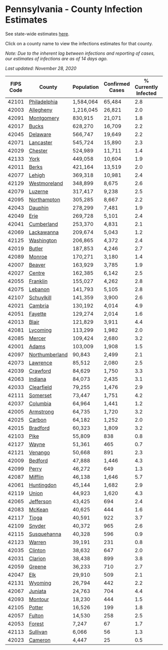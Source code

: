 # Pennsylvania - County Infection Estimates

See state-wide estimates [here](/infections/us-pa).

Click on a county name to view the infections estimates for that county.

*Note: Due to the inherent lag between infections and reporting of cases, our estimates of infections are as of 14 days ago.*

*Last updated: November 28, 2020*

|   FIPS Code |                           County |   Population |   Confirmed Cases |   % Currently Infected |   % Total Infected |
|-------------|----------------------------------|--------------|-------------------|------------------------|--------------------|
|       42101 |     [Philadelphia](philadelphia) |    1,584,064 |            65,484 |                    2.8 |               18.0 |
|       42003 |           [Allegheny](allegheny) |    1,216,045 |            26,821 |                    2.0 |                7.2 |
|       42091 |         [Montgomery](montgomery) |      830,915 |            21,071 |                    1.8 |               11.0 |
|       42017 |                   [Bucks](bucks) |      628,270 |            16,709 |                    2.2 |               11.0 |
|       42045 |             [Delaware](delaware) |      566,747 |            19,649 |                    2.2 |               14.8 |
|       42071 |           [Lancaster](lancaster) |      545,724 |            15,890 |                    2.3 |               10.8 |
|       42029 |               [Chester](chester) |      524,989 |            11,711 |                    1.4 |                8.5 |
|       42133 |                     [York](york) |      449,058 |            10,604 |                    1.9 |                7.9 |
|       42011 |                   [Berks](berks) |      421,164 |            13,519 |                    2.0 |               13.5 |
|       42077 |                 [Lehigh](lehigh) |      369,318 |            10,981 |                    2.4 |               13.2 |
|       42129 |     [Westmoreland](westmoreland) |      348,899 |             8,675 |                    2.6 |                7.9 |
|       42079 |               [Luzerne](luzerne) |      317,417 |             9,238 |                    2.5 |               12.4 |
|       42095 |       [Northampton](northampton) |      305,285 |             8,667 |                    2.2 |               12.5 |
|       42043 |               [Dauphin](dauphin) |      278,299 |             7,481 |                    1.9 |                9.7 |
|       42049 |                     [Erie](erie) |      269,728 |             5,101 |                    2.4 |                5.9 |
|       42041 |         [Cumberland](cumberland) |      253,370 |             4,831 |                    2.1 |                6.6 |
|       42069 |         [Lackawanna](lackawanna) |      209,674 |             5,043 |                    1.2 |               10.0 |
|       42125 |         [Washington](washington) |      206,865 |             4,372 |                    2.4 |                6.6 |
|       42019 |                 [Butler](butler) |      187,853 |             4,246 |                    2.7 |                7.2 |
|       42089 |                 [Monroe](monroe) |      170,271 |             3,180 |                    1.4 |                9.2 |
|       42007 |                 [Beaver](beaver) |      163,929 |             3,785 |                    1.9 |                8.3 |
|       42027 |                 [Centre](centre) |      162,385 |             6,142 |                    2.5 |               11.6 |
|       42055 |             [Franklin](franklin) |      155,027 |             4,262 |                    2.8 |                9.8 |
|       42075 |               [Lebanon](lebanon) |      141,793 |             5,105 |                    2.8 |               13.7 |
|       42107 |         [Schuylkill](schuylkill) |      141,359 |             3,900 |                    2.6 |                9.7 |
|       42021 |               [Cambria](cambria) |      130,192 |             4,014 |                    4.9 |                9.0 |
|       42051 |               [Fayette](fayette) |      129,274 |             2,014 |                    1.6 |                4.9 |
|       42013 |                   [Blair](blair) |      121,829 |             3,911 |                    4.4 |                9.6 |
|       42081 |             [Lycoming](lycoming) |      113,299 |             1,982 |                    2.0 |                5.6 |
|       42085 |                 [Mercer](mercer) |      109,424 |             2,680 |                    3.2 |                7.7 |
|       42001 |                   [Adams](adams) |      103,009 |             1,908 |                    1.5 |                6.5 |
|       42097 | [Northumberland](northumberland) |       90,843 |             2,499 |                    2.1 |                8.8 |
|       42073 |             [Lawrence](lawrence) |       85,512 |             2,080 |                    2.5 |                7.8 |
|       42039 |             [Crawford](crawford) |       84,629 |             1,750 |                    3.3 |                6.3 |
|       42063 |               [Indiana](indiana) |       84,073 |             2,435 |                    3.1 |                9.1 |
|       42033 |         [Clearfield](clearfield) |       79,255 |             1,476 |                    2.9 |                5.6 |
|       42111 |             [Somerset](somerset) |       73,447 |             1,751 |                    4.2 |                7.2 |
|       42037 |             [Columbia](columbia) |       64,964 |             1,441 |                    1.2 |                9.1 |
|       42005 |           [Armstrong](armstrong) |       64,735 |             1,720 |                    3.2 |                8.4 |
|       42025 |                 [Carbon](carbon) |       64,182 |             1,252 |                    2.0 |                7.2 |
|       42015 |             [Bradford](bradford) |       60,323 |             1,809 |                    3.2 |                9.4 |
|       42103 |                     [Pike](pike) |       55,809 |               838 |                    0.8 |                8.4 |
|       42127 |                   [Wayne](wayne) |       51,361 |               465 |                    0.7 |                3.8 |
|       42121 |               [Venango](venango) |       50,668 |               891 |                    2.3 |                5.1 |
|       42009 |               [Bedford](bedford) |       47,888 |             1,446 |                    4.3 |                9.0 |
|       42099 |                   [Perry](perry) |       46,272 |               649 |                    1.3 |                4.6 |
|       42087 |               [Mifflin](mifflin) |       46,138 |             1,646 |                    5.7 |               10.7 |
|       42061 |         [Huntingdon](huntingdon) |       45,144 |             1,682 |                    2.9 |               12.6 |
|       42119 |                   [Union](union) |       44,923 |             1,620 |                    4.3 |               10.6 |
|       42065 |           [Jefferson](jefferson) |       43,425 |               694 |                    2.4 |                4.7 |
|       42083 |                 [McKean](mckean) |       40,625 |               444 |                    1.6 |                3.3 |
|       42117 |                   [Tioga](tioga) |       40,591 |               922 |                    3.7 |                6.8 |
|       42109 |                 [Snyder](snyder) |       40,372 |               965 |                    2.6 |                7.5 |
|       42115 |       [Susquehanna](susquehanna) |       40,328 |               596 |                    0.9 |                5.7 |
|       42123 |                 [Warren](warren) |       39,191 |               231 |                    0.8 |                1.6 |
|       42035 |               [Clinton](clinton) |       38,632 |               647 |                    2.0 |                5.3 |
|       42031 |               [Clarion](clarion) |       38,438 |               899 |                    3.8 |                7.0 |
|       42059 |                 [Greene](greene) |       36,233 |               710 |                    2.7 |                6.2 |
|       42047 |                       [Elk](elk) |       29,910 |               509 |                    2.1 |                5.1 |
|       42131 |               [Wyoming](wyoming) |       26,794 |               442 |                    2.2 |                5.6 |
|       42067 |               [Juniata](juniata) |       24,763 |               704 |                    4.4 |               10.3 |
|       42093 |               [Montour](montour) |       18,230 |               444 |                    1.5 |                8.7 |
|       42105 |                 [Potter](potter) |       16,526 |               199 |                    1.8 |                3.5 |
|       42057 |                 [Fulton](fulton) |       14,530 |               258 |                    2.5 |                5.5 |
|       42053 |                 [Forest](forest) |        7,247 |                67 |                    1.7 |                3.2 |
|       42113 |             [Sullivan](sullivan) |        6,066 |                56 |                    1.3 |                2.7 |
|       42023 |               [Cameron](cameron) |        4,447 |                25 |                    0.5 |                1.8 |